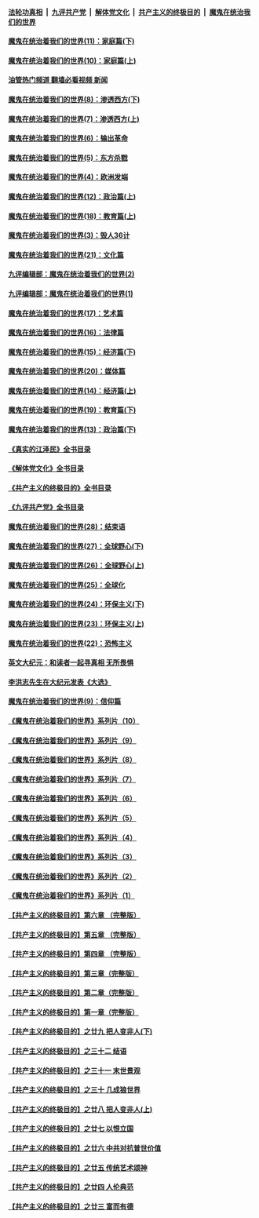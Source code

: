 ####  [法轮功真相](../../../../basic/blob/master/README.md?t=11172202) &nbsp;|&nbsp; [九评共产党](../../../../9ping.md/blob/master/README.md?t=11172202) &nbsp;|&nbsp; [解体党文化](../../../../jtdwh.md/blob/master/README.md?t=11172202)  &nbsp;|&nbsp; [共产主义的终极目的](../../../../gczydzjmd.md/blob/master/README.md?t=11172202) &nbsp;|&nbsp; [魔鬼在统治我们的世界](../../../../mgztzwmdsj.md/blob/master/README.md?t=11172202) 

#### [魔鬼在统治着我们的世界(11)：家庭篇(下)](../pages/nsc422/n10440961.md?t=11172202) 

#### [魔鬼在统治着我们的世界(10)：家庭篇(上)](../pages/nsc422/n10435448.md?t=11172202) 

#### [油管热门频道 翻墙必看视频 新闻](http://129.146.143.75:81/youtube.html?11172202)

#### [魔鬼在统治着我们的世界(8)：渗透西方(下)](../pages/nsc422/n10429603.md?t=11172202) 

#### [魔鬼在统治着我们的世界(7)：渗透西方(上)](../pages/nsc422/n10426013.md?t=11172202) 

#### [魔鬼在统治着我们的世界(6)：输出革命](../pages/nsc422/n10421536.md?t=11172202) 

#### [魔鬼在统治着我们的世界(5)：东方杀戮](../pages/nsc422/n10417707.md?t=11172202) 

#### [魔鬼在统治着我们的世界(4)：欧洲发端](../pages/nsc422/n10414890.md?t=11172202) 

#### [魔鬼在统治着我们的世界(12)：政治篇(上)](../pages/nsc422/n10444576.md?t=11172202) 

#### [魔鬼在统治着我们的世界(18)：教育篇(上)](../pages/nsc422/n10526970.md?t=11172202) 

#### [魔鬼在统治着我们的世界(3)：毁人36计](../pages/nsc422/n10411583.md?t=11172202) 

#### [魔鬼在统治着我们的世界(21)：文化篇](../pages/nsc422/n10597706.md?t=11172202) 

#### [九评编辑部：魔鬼在统治着我们的世界(2)](../pages/nsc422/n10410036.md?t=11172202) 

#### [九评编辑部：魔鬼在统治着我们的世界(1)](../pages/nsc422/n10406825.md?t=11172202) 

#### [魔鬼在统治着我们的世界(17)：艺术篇](../pages/nsc422/n10499093.md?t=11172202) 

#### [魔鬼在统治着我们的世界(16)：法律篇](../pages/nsc422/n10485969.md?t=11172202) 

#### [魔鬼在统治着我们的世界(15)：经济篇(下)](../pages/nsc422/n10469975.md?t=11172202) 

#### [魔鬼在统治着我们的世界(20)：媒体篇](../pages/nsc422/n10586579.md?t=11172202) 

#### [魔鬼在统治着我们的世界(14)：经济篇(上)](../pages/nsc422/n10457370.md?t=11172202) 

#### [魔鬼在统治着我们的世界(19)：教育篇(下)](../pages/nsc422/n10564808.md?t=11172202) 

#### [魔鬼在统治着我们的世界(13)：政治篇(下)](../pages/nsc422/n10448270.md?t=11172202) 

#### [《真实的江泽民》全书目录](../pages/nsc422/n13721399.md?t=11172202) 

#### [《解体党文化》全书目录](../pages/nsc422/n13721157.md?t=11172202) 

#### [《共产主义的终极目的》全书目录](../pages/nsc422/n13721048.md?t=11172202) 

#### [《九评共产党》全书目录](../pages/nsc422/n13708085.md?t=11172202) 

#### [魔鬼在统治着我们的世界(28)：结束语](../pages/nsc422/n10936246.md?t=11172202) 

#### [魔鬼在统治着我们的世界(27)：全球野心(下)](../pages/nsc422/n10928319.md?t=11172202) 

#### [魔鬼在统治着我们的世界(26)：全球野心(上)](../pages/nsc422/n10900318.md?t=11172202) 

#### [魔鬼在统治着我们的世界(25)：全球化](../pages/nsc422/n10788205.md?t=11172202) 

#### [魔鬼在统治着我们的世界(24)：环保主义(下)](../pages/nsc422/n10695307.md?t=11172202) 

#### [魔鬼在统治着我们的世界(23)：环保主义(上)](../pages/nsc422/n10688613.md?t=11172202) 

#### [魔鬼在统治着我们的世界(22)：恐怖主义](../pages/nsc422/n10614727.md?t=11172202) 

#### [英文大纪元：和读者一起寻真相 无所畏惧](../pages/nsc422/n12542027.md?t=11172202) 

#### [李洪志先生在大纪元发表《大选》](../pages/nsc422/n12534746.md?t=11172202) 

#### [魔鬼在统治着我们的世界(9)：信仰篇](../pages/nsc422/n10432159.md?t=11172202) 

#### [《魔鬼在统治着我们的世界》系列片（10）](../pages/nsc422/n12292670.md?t=11172202) 

#### [《魔鬼在统治着我们的世界》系列片（9）](../pages/nsc422/n12290859.md?t=11172202) 

#### [《魔鬼在统治着我们的世界》系列片（8）](../pages/nsc422/n12287445.md?t=11172202) 

#### [《魔鬼在统治着我们的世界》系列片（7）](../pages/nsc422/n12283425.md?t=11172202) 

#### [《魔鬼在统治着我们的世界》系列片（6）](../pages/nsc422/n12282314.md?t=11172202) 

#### [《魔鬼在统治着我们的世界》系列片（5）](../pages/nsc422/n12281419.md?t=11172202) 

#### [《魔鬼在统治着我们的世界》系列片（4）](../pages/nsc422/n12274024.md?t=11172202) 

#### [《魔鬼在统治着我们的世界》系列片（3）](../pages/nsc422/n12271322.md?t=11172202) 

#### [《魔鬼在统治着我们的世界》系列片（2）](../pages/nsc422/n12269049.md?t=11172202) 

#### [《魔鬼在统治着我们的世界》系列片（1）](../pages/nsc422/n12267575.md?t=11172202) 

#### [【共产主义的终极目的】第六章 （完整版）](../pages/nsc422/n11428913.md?t=11172202) 

#### [【共产主义的终极目的】第五章 （完整版）](../pages/nsc422/n11428912.md?t=11172202) 

#### [【共产主义的终极目的】第四章 （完整版）](../pages/nsc422/n11428907.md?t=11172202) 

#### [【共产主义的终极目的】第三章（完整版）](../pages/nsc422/n11428848.md?t=11172202) 

#### [【共产主义的终极目的】第二章（完整版）](../pages/nsc422/n11428831.md?t=11172202) 

#### [【共产主义的终极目的】第一章（完整版）](../pages/nsc422/n11417651.md?t=11172202) 

#### [【共产主义的终极目的】之廿九 把人变非人(下)](../pages/nsc422/n11344140.md?t=11172202) 

#### [【共产主义的终极目的】之三十二 结语](../pages/nsc422/n11360535.md?t=11172202) 

#### [【共产主义的终极目的】之三十一 末世景观](../pages/nsc422/n11351129.md?t=11172202) 

#### [【共产主义的终极目的】之三十 几成狼世界](../pages/nsc422/n11348280.md?t=11172202) 

#### [【共产主义的终极目的】之廿八 把人变非人(上)](../pages/nsc422/n11340492.md?t=11172202) 

#### [【共产主义的终极目的】之廿七 以恨立国](../pages/nsc422/n11336944.md?t=11172202) 

#### [【共产主义的终极目的】之廿六 中共对抗普世价值](../pages/nsc422/n11324785.md?t=11172202) 

#### [【共产主义的终极目的】之廿五 传统艺术颂神](../pages/nsc422/n11296396.md?t=11172202) 

#### [【共产主义的终极目的】之廿四 人伦典范](../pages/nsc422/n11296397.md?t=11172202) 

#### [【共产主义的终极目的】之廿三 富而有德](../pages/nsc422/n11283598.md?t=11172202) 

<img src='http://gfw-breaker.win/goodnews/indexes/nsc422.md' width='0px' height='0px'/>
